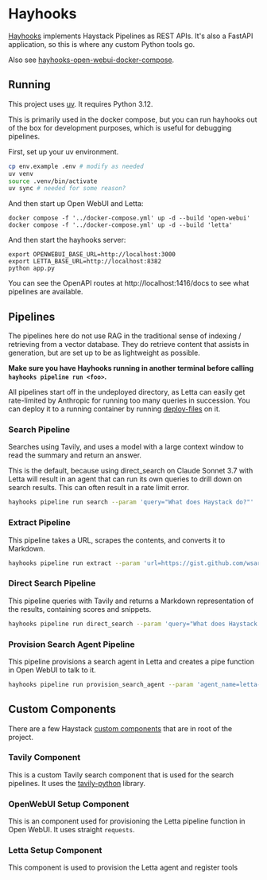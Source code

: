 # Hayhooks

[Hayhooks](https://docs.haystack.deepset.ai/docs/hayhooks#overview) implements Haystack Pipelines as REST APIs.  It's also a FastAPI application, so this is where any custom Python tools go.

Also see [hayhooks-open-webui-docker-compose](https://github.com/deepset-ai/hayhooks-open-webui-docker-compose).

## Running

This project uses [uv](https://docs.astral.sh/uv/).  It requires Python 3.12.

This is primarily used in the docker compose, but you can run hayhooks out of the box for development purposes, which is useful for debugging pipelines.

First, set up your uv environment.

```bash
cp env.example .env # modify as needed
uv venv
source .venv/bin/activate
uv sync # needed for some reason?
```

And then start up Open WebUI and Letta:

```
docker compose -f '../docker-compose.yml' up -d --build 'open-webui'
docker compose -f '../docker-compose.yml' up -d --build 'letta'
```

And then start the hayhooks server:

```
export OPENWEBUI_BASE_URL=http://localhost:3000
export LETTA_BASE_URL=http://localhost:8382
python app.py
```

You can see the OpenAPI routes at http://localhost:1416/docs to see what pipelines are available.

## Pipelines

The pipelines here do not use RAG in the traditional sense of indexing / retrieving from a vector database.  They do retrieve content that assists in generation, but are set up to be as lightweight as possible.

**Make sure you have Hayhooks running in another terminal before calling `hayhooks pipeline run <foo>`.**

All pipelines start off in the undeployed directory, as Letta can easily get rate-limited by Anthropic for running too many queries in succession.  You can deploy it to a running container by running [deploy-files](https://github.com/deepset-ai/hayhooks/tree/main?tab=readme-ov-file#pipelinewrapper-development-with-overwrite-option) on it.

### Search Pipeline

Searches using Tavily, and uses a model with a large context window to read the summary and return an answer.

This is the default, because using direct_search on Claude Sonnet 3.7 with Letta will result in an agent that can run its own queries to drill down on search results.  This can often result in a rate limit error.

```bash
hayhooks pipeline run search --param 'query="What does Haystack do?"'
```

### Extract Pipeline

This pipeline takes a URL, scrapes the contents, and converts it to Markdown.

```bash
hayhooks pipeline run extract --param 'url=https://gist.github.com/wsargent/fc99042002ce3d6067cfde3fa04ec6ca'
```

### Direct Search Pipeline

This pipeline queries with Tavily and returns a Markdown representation of the results, containing scores and snippets.

```bash
hayhooks pipeline run direct_search --param 'query="What does Haystack do?"'
```

### Provision Search Agent Pipeline

This pipeline provisions a search agent in Letta and creates a pipe function in Open WebUI to talk to it.

```bash
hayhooks pipeline run provision_search_agent --param 'agent_name=letta-agent'
```

## Custom Components

There are a few Haystack [custom components](https://docs.haystack.deepset.ai/docs/custom-components) that are in root of the project.

### Tavily Component

This is a custom Tavily search component that is used for the search pipelines.  It uses the [tavily-python](https://github.com/tavily-ai/tavily-python) library.

### OpenWebUI Setup Component

This is an component used for provisioning the Letta pipeline function in Open WebUI.  It uses straight `requests`.

### Letta Setup Component

This component is used to provision the Letta agent and register tools

